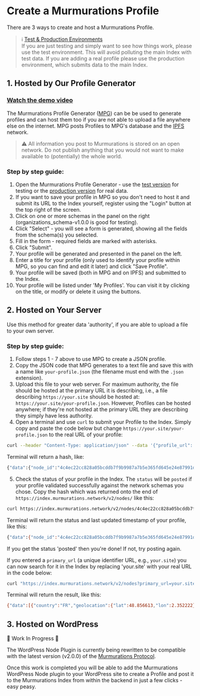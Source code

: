 # Create a Murmurations Profile

There are 3 ways to create and host a Murmurations Profile.

> ℹ️ [Test & Production Environments](/developers/environments.html)  
> If you are just testing and simply want to see how things work, please use the test environment. This will avoid polluting the main Index with test data. If you are adding a real profile please use the production environment, which submits data to the main Index.
> 
## 1. Hosted by Our Profile Generator

### [Watch the demo video](https://www.loom.com/embed/3bb0548a60cc41e4abcdefd1b6dda41a)

The Murmurations Profile Generator ([MPG](https://test-profiles.murmurations.network)) can be be used to generate profiles and can host them too if you are not able to upload a file anywhere else on the internet. MPG posts Profiles to MPG's database and the [IPFS](https://ipfs.io) network.

> :warning: All information you post to Murmurations is stored on an open network. Do not publish anything that you would not want to make available to (potentially) the whole world.

### Step by step guide:

1. Open the Murmurations Profile Generator - use the [test version](https://test-profiles.murmurations.network/) for testing or the [production version](https://profiles.murmurations.network) for real data.
2. If you want to save your profile in MPG so you don't need to host it and submit its URL to the Index yourself, register using the "Login" button at the top right of the screen.
3. Click on one or more schemas in the panel on the right (organizations_schema-v1.0.0 is good for testing).
4. Click "Select" - you will see a form is generated, showing all the fields from the schema(s) you selected.
5. Fill in the form - required fields are marked with asterisks.
6. Click "Submit".
7. Your profile will be generated and presented in the panel on the left.
8. Enter a title for your profile (only used to identify your profile within MPG, so you can find and edit it later) and click "Save Profile".
9. Your profile will be saved (both in MPG and on IPFS) and submitted to the Index.
10. Your profile will be listed under 'My Profiles'. You can visit it by clicking on the title, or modify or delete it using the buttons.

## 2. Hosted on Your Server

Use this method for greater data 'authority', if you are able to upload a file to your own server.

### Step by  step guide:

1. Follow steps 1 - 7 above to use MPG to create a JSON profile.
2. Copy the JSON code that MPG generates to a text file and save this with a name like `your-profile.json` (the filename must end with the `.json` extension).
3. Upload this file to your web server. For maximum authority, the file should be hosted at the primary URL it is describing, i.e., a file describing `https://your.site` should be hosted at: `https://your.site/your-profile.json`. However, Profiles can be hosted anywhere; if they're not hosted at the primary URL they are describing they simply have less authority.
4. Open a terminal and use `curl` to submit your Profile to the Index. Simply copy and paste the code below but change `https://your.site/your-profile.json` to the real URL of your profile:
  ```bash
  curl --header "Content-Type: application/json" --data '{"profile_url": "https://your.site/your-profile.json"}' https://index.murmurations.network/v2/nodes
   ```
  Terminal will return a hash, like:
  ```bash  
  {"data":{"node_id":"4c4ec22cc828a05bcddb7f9b9987a7b5e365fd645e24e87991d0913f236160e8"}}%
  ```
5. Check the status of your profile in the Index. The `status` will be `posted` if your profile validated successfully against the network schemas you chose. Copy the hash which was returned onto the end of `https://index.murmurations.network/v2/nodes/` like this:
  ```bash
  curl https://index.murmurations.network/v2/nodes/4c4ec22cc828a05bcddb7f9b9987a7b5e365fd645e24e87991d0913f236160e8
   ```

Terminal will return the status and last updated timestamp of your profile, like this:
    
  ```bash 
  {"data":{"node_id":"4c4ec22cc828a05bcddb7f9b9987a7b5e365fd645e24e87991d0913f236160e8","profile_url":"https://your.site/your-profile.json","profile_hash":"2168110f2eba3d0c89d59fd728917bbf845528e0d63bc53929132815bf1660fe","status":"posted","last_updated":1657117819}}%
  ```
  If you get the status 'posted' then you're done! If not, try posting again.
  
  If you entered a `primary_url` (a unique identifier URL, e.g., `your.site`) you can now search for it in the Index by replacing 'your.site' with your real URL in the code below:
  ```bash
  curl "https://index.murmurations.network/v2/nodes?primary_url=your.site"
   ```
  Terminal will return the result, like this:
  ```bash  
  {"data":[{"country":"FR","geolocation":{"lat":48.856613,"lon":2.352222},"last_updated":1657117819,"linked_schemas":["karte_von_morgen-v1.0.0","murmurations_map-v2.0.0"],"locality":"Paris","primary_url":"your.site","profile_url":"https://your.site/your-profile.json","status":"posted","tags":["open source","software"]}],"meta":{"number_of_results":1,"total_pages":1}}%
  ```

## 3. Hosted on WordPress

:construction: Work In Progress :construction:

The WordPress Node Plugin is currently being rewritten to be compatible with the latest version (v2.0.0) of the [Murmurations Protocol](/about/common-terms.html#murmurations-protocol).

Once this work is completed you will be able to add the Murmurations WordPress Node plugin to your WordPress site to create a Profile and post it to the Murmurations Index from within the backend in just a few clicks - easy peasy.

